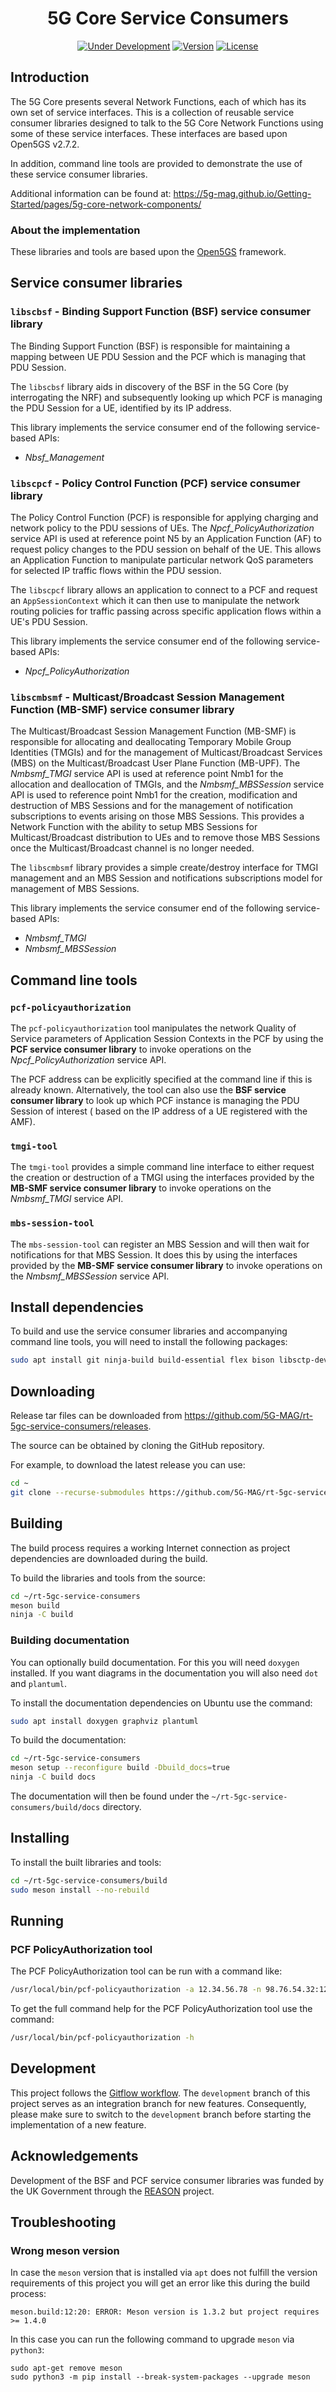 <h1 align="center">5G Core Service Consumers</h1>
<p align="center">
  <a href="#"><img src="https://img.shields.io/badge/Status-Under_Development-yellow" alt="Under Development"></a>
  <a href="https://github.com/5G-MAG/rt-5gc-service-consumers/releases/latest"><img src="https://img.shields.io/github/v/release/5G-MAG/rt-5gc-service-consumers?label=Version" alt="Version"></a>
  <a href="https://drive.google.com/file/d/1cinCiA778IErENZ3JN52VFW-1ffHpx7Z/view"><img src="https://img.shields.io/badge/License-5G--MAG%20Public%20License%20(v1.0)-blue" alt="License"></a>
</p>

## Introduction

The 5G Core presents several Network Functions, each of which has its own set of service interfaces. This is a
collection of
reusable service consumer libraries designed to talk to the 5G Core Network Functions using some of these service
interfaces.
These interfaces are based upon Open5GS v2.7.2.

In addition, command line tools are provided to demonstrate the use of these service consumer libraries.

Additional information can be found at: https://5g-mag.github.io/Getting-Started/pages/5g-core-network-components/

### About the implementation

These libraries and tools are based upon the [Open5GS](https://open5gs.org/) framework.

## Service consumer libraries

### `libscbsf` - Binding Support Function (BSF) service consumer library

The Binding Support Function (BSF) is responsible for maintaining a mapping between UE PDU Session and the PCF which is
managing that PDU Session.

The `libscbsf` library aids in discovery of the BSF in the 5G Core (by interrogating the NRF) and subsequently looking
up which PCF is managing the PDU Session for a UE, identified by its IP address.

This library implements the service consumer end of the following service-based APIs:

- *Nbsf_Management*

### `libscpcf` - Policy Control Function (PCF) service consumer library

The Policy Control Function (PCF) is responsible for applying charging and network policy to the PDU sessions of UEs.
The *Npcf_PolicyAuthorization* service API is used at reference point N5 by an Application Function (AF) to request
policy changes to the PDU session on behalf of the UE. This allows an Application Function to manipulate particular
network QoS parameters for selected IP traffic flows within the PDU session.

The `libscpcf` library allows an application to connect to a PCF and request an `AppSessionContext` which it can then
use to manipulate the network routing policies for traffic passing across specific application flows within a UE's PDU
Session.

This library implements the service consumer end of the following service-based APIs:

- *Npcf_PolicyAuthorization*

### `libscmbsmf` - Multicast/Broadcast Session Management Function (MB-SMF) service consumer library

The Multicast/Broadcast Session Management Function (MB-SMF) is responsible for allocating and deallocating Temporary
Mobile Group Identities (TMGIs) and for the management of Multicast/Broadcast Services (MBS) on the Multicast/Broadcast
User Plane Function (MB-UPF). The *Nmbsmf_TMGI* service API is used at reference point Nmb1 for the allocation and
deallocation of TMGIs, and the *Nmbsmf_MBSSession* service API is used to reference point Nmb1 for the creation,
modification and destruction of MBS Sessions and for the management of notification subscriptions to events arising on
those MBS Sessions. This provides a Network Function with the ability to setup MBS Sessions for Multicast/Broadcast
distribution to UEs and to remove those MBS Sessions once the Multicast/Broadcast channel is no longer needed.

The `libscmbsmf` library provides a simple create/destroy interface for TMGI management and an MBS Session and
notifications subscriptions model for management of MBS Sessions.

This library implements the service consumer end of the following service-based APIs:

- *Nmbsmf_TMGI*
- *Nmbsmf_MBSSession*

## Command line tools

### `pcf-policyauthorization`

The `pcf-policyauthorization` tool manipulates the network Quality of Service parameters of Application Session Contexts
in the PCF by using the **PCF service consumer library** to invoke operations on the *Npcf_PolicyAuthorization* service
API.

The PCF address can be explicitly specified at the command line if this is already known. Alternatively, the tool can
also use the **BSF service consumer library** to look up which PCF instance is managing the PDU Session of interest (
based on the IP address of a UE registered with the AMF).

### `tmgi-tool`

The `tmgi-tool` provides a simple command line interface to either request the creation or destruction of a TMGI using
the interfaces provided by the **MB-SMF service consumer library** to invoke operations on the *Nmbsmf_TMGI* service
API.

### `mbs-session-tool`

The `mbs-session-tool` can register an MBS Session and will then wait for notifications for that MBS Session. It does
this by using the interfaces provided by the **MB-SMF service consumer library** to invoke operations on the
*Nmbsmf_MBSSession* service API.

## Install dependencies

To build and use the service consumer libraries and accompanying command line tools, you will need to install the
following packages:

```bash
sudo apt install git ninja-build build-essential flex bison libsctp-dev libgnutls28-dev libgcrypt-dev libssl-dev libidn11-dev libmongoc-dev libbson-dev libyaml-dev libnghttp2-dev libmicrohttpd-dev libcurl4-gnutls-dev libnghttp2-dev libtins-dev libtalloc-dev meson cmake libpcre2-dev pkg-config

```

## Downloading

Release tar files can be downloaded from <https://github.com/5G-MAG/rt-5gc-service-consumers/releases>.

The source can be obtained by cloning the GitHub repository.

For example, to download the latest release you can use:

```bash
cd ~
git clone --recurse-submodules https://github.com/5G-MAG/rt-5gc-service-consumers.git
```

## Building

The build process requires a working Internet connection as project dependencies are downloaded during the build.

To build the libraries and tools from the source:

```bash
cd ~/rt-5gc-service-consumers
meson build
ninja -C build
```

### Building documentation

You can optionally build documentation. For this you will need `doxygen` installed. If you want diagrams in the
documentation you
will also need `dot` and `plantuml`.

To install the documentation dependencies on Ubuntu use the command:

```bash
sudo apt install doxygen graphviz plantuml
```

To build the documentation:

```bash
cd ~/rt-5gc-service-consumers
meson setup --reconfigure build -Dbuild_docs=true
ninja -C build docs
```

The documentation will then be found under the `~/rt-5gc-service-consumers/build/docs` directory.

## Installing

To install the built libraries and tools:

```bash
cd ~/rt-5gc-service-consumers/build
sudo meson install --no-rebuild
```

## Running

### PCF PolicyAuthorization tool

The PCF PolicyAuthorization tool can be run with a command like:

```bash
/usr/local/bin/pcf-policyauthorization -a 12.34.56.78 -n 98.76.54.32:1234
```

To get the full command help for the PCF PolicyAuthorization tool use the command:

```bash
/usr/local/bin/pcf-policyauthorization -h
```

## Development

This project follows
the [Gitflow workflow](https://www.atlassian.com/git/tutorials/comparing-workflows/gitflow-workflow). The
`development` branch of this project serves as an integration branch for new features. Consequently, please make sure to
switch to the `development` branch before starting the implementation of a new feature.

## Acknowledgements

Development of the BSF and PCF service consumer libraries was funded by the UK Government through
the [REASON](https://reason-open-networks.ac.uk/) project.

## Troubleshooting

### Wrong meson version

In case the `meson` version that is installed via `apt` does not fulfill the version requirements of this project you
will get an error like this during the build process:

`meson.build:12:20: ERROR: Meson version is 1.3.2 but project requires >= 1.4.0`

In this case you can run the following command to upgrade `meson` via `python3`:

``` 
sudo apt-get remove meson
sudo python3 -m pip install --break-system-packages --upgrade meson
```


